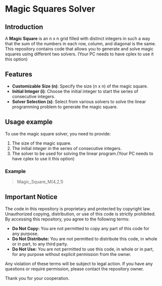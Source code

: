 # Magic Squares Solver

## Introduction

A **Magic Square** is an n x n grid filled with distinct integers in such a way that the sum of the numbers in each row, column, and diagonal is the same. This repository contains code that allows you to generate and solve magic squares using different two solvers. (Your PC needs to have cplex to use it this option)

## Features

- **Customizable Size (n)**: Specify the size (n x n) of the magic square.
- **Initial Integer (i)**: Choose the initial integer to start the series of consecutive integers.
- **Solver Selection (s)**: Select from various solvers to solve the linear programming problem to generate the magic square.

## Usage example

To use the magic square solver, you need to provide:
1. The size of the magic square.
2. The initial integer in the series of consecutive integers.
3. The solver to be used for solving the linear program.(Your PC needs to have cplex to use it this option)

### Example

> Magic_Square_M(4,2,1)



## Important Notice

The code in this repository is proprietary and protected by copyright law. Unauthorized copying, distribution, or use of this code is strictly prohibited. By accessing this repository, you agree to the following terms:

- **Do Not Copy:** You are not permitted to copy any part of this code for any purpose.
- **Do Not Distribute:** You are not permitted to distribute this code, in whole or in part, to any third party.
- **Do Not Use:** You are not permitted to use this code, in whole or in part, for any purpose without explicit permission from the owner.

Any violation of these terms will be subject to legal action. If you have any questions or require permission, please contact the repository owner.

Thank you for your cooperation.
